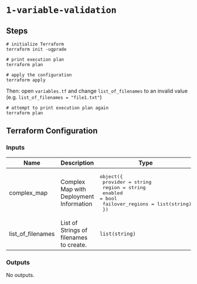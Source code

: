 # `1-variable-validation`

## Steps

```shell
# initialize Terraform
terraform init -ugprade

# print execution plan
terraform plan

# apply the configuration
terraform apply
```

Then: open `variables.tf` and change `list_of_filenames` to an invalid value (e.g. `list_of_filenames = "file1.txt"`)

```shell
# attempt to print execution plan again
terraform plan
```

## Terraform Configuration

<!-- BEGIN_TF_DOCS -->
### Inputs

| Name | Description | Type | Required |
|------|-------------|------|:--------:|
| complex_map | Complex Map with Deployment Information | <pre>object({<br>    provider         = string<br>    region           = string<br>    enabled          = bool<br>    failover_regions = list(string)<br>  })</pre> | no |
| list_of_filenames | List of Strings of filenames to create. | `list(string)` | no |

### Outputs

No outputs.
<!-- END_TF_DOCS -->
